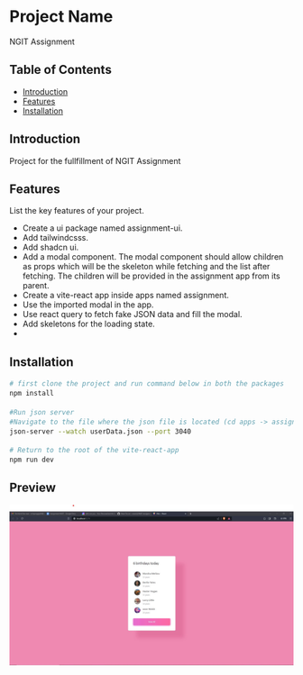 # Project Name

NGIT Assignment

## Table of Contents

- [Introduction](#introduction)
- [Features](#features)
- [Installation](#installation)

## Introduction

Project for the fullfillment of NGIT Assignment 

## Features

List the key features of your project.

- Create a ui package named assignment-ui.
- Add tailwindcsss.
- Add shadcn ui.
- Add a modal component. The modal component should allow children as props which will be the skeleton while fetching and the list after fetching. The children will be provided in the assignment app from its parent.
- Create a vite-react app inside apps named assignment.
- Use the imported modal in the app.
- Use react query to fetch fake JSON data and fill the modal.
- Add skeletons for the loading state.
- 
## Installation
```bash
# first clone the project and run command below in both the packages
npm install

#Run json server
#Navigate to the file where the json file is located (cd apps -> assignment -> src -> assets)
json-server --watch userData.json --port 3040

# Return to the root of the vite-react-app
npm run dev

```
## Preview
![Preview](https://github.com/manis3/NGIT-Assignment/blob/master/Screenshot/SC.JPG)
